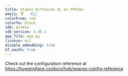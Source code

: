 ```yaml
---
title: Stable Diffusion XL on TPUv5e
emoji: 🏋️	#👕🌟
colorFrom: red
colorTo: black
sdk: gradio
sdk_version: 3.45.1
app_file: app.py
license: mit
disable_embedding: true
hf_oauth: true
---
```


Check out the configuration reference at https://huggingface.co/docs/hub/spaces-config-reference
